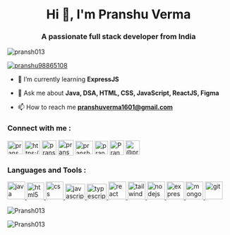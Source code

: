 <h1 align="center">Hi 👋, I'm Pranshu Verma</h1>
<h3 align="center">A passionate full stack developer from India</h3>

<p align="left"> <img src="https://komarev.com/ghpvc/?username=pransh013&label=Profile%20views&color=0e75b6&style=flat" alt="pransh013" /> </p>

<p align="left"> <a href="https://twitter.com/pranshu98865108" target="blank"><img src="https://img.shields.io/twitter/follow/pranshu98865108?logo=twitter&style=for-the-badge" alt="pranshu98865108" /></a> </p>

- 🌱 I’m currently learning **ExpressJS**

- 💬 Ask me about **Java, DSA, HTML, CSS, JavaScript, ReactJS, Figma**

- 📫 How to reach me **pranshuverma1601@gmail.com**

<h3 align="left">Connect with me : </h3>
    <p align="left">
      <a href="https://twitter.com/pranshu98865108" target="_blank"
        ><img
          align="center"
          src="https://www.vectorlogo.zone/logos/twitter/twitter-official.svg"
          alt="pranshu98865108"
          height="30"
          width="35"
      /></a>
      <a
        href="https://www.linkedin.com/in/pranshu-verma-9oo1b/"
        target="_blank"
        ><img
          align="center"
          src="https://www.vectorlogo.zone/logos/linkedin/linkedin-icon.svg"
          alt="https://www.linkedin.com/in/pranshu-verma-9oo1b/"
          height="30"
          width="35"
      /></a>
      <a href="https://instagram.com/pransh.jsx" target="_blank"
        ><img
          align="center"
          src="https://www.vectorlogo.zone/logos/instagram/instagram-icon.svg"
          alt="pransh.jsx"
          height="33"
          width="33"
      /></a>
      <a href="https://www.codechef.com/users/pranshu013" target="_blank"
        ><img
          align="center"
          src="https://s3.amazonaws.com/discourseproduction/original/1X/ba28115bd3d5badf6cce0eb175d5875dadee3b12.png"
          alt="pranshu013"
          height="35"
          width="35"
      /></a>
      <a href="https://www.hackerrank.com/pranshuverma1601" target="_blank"
        ><img
          align="center"
          src="https://th.bing.com/th/id/OIP.pY8O2C_T47berB4eU-qZ5AHaHa?w=180&h=180&c=7&r=0&o=5&dpr=1.3&pid=1.7"
          alt="pranshuverma1601"
          height="30"
          width="40"
      /></a>
      <a href="https://codeforces.com/profile/pransh013" target="_blank"
        ><img
          align="center"
          src="https://th.bing.com/th/id/OIP.wU7wRoHVBzpDVhpXqYSL5wAAAA?w=170&h=180&c=7&r=0&o=5&dpr=1.3&pid=1.7"
          alt="pransh013"
          height="30"
          width="30"
      /></a>
      <a href="https://www.leetcode.com/Pransh13" target="_blank"
        ><img
          align="center"
          src="https://leetcode.com/static/images/LeetCode_logo.png"
          alt="Pransh13"
          height="33"
          width="32"
      /></a>
      <a href="https://www.hackerearth.com/@pranshuverma1601" target="_blank"
        ><img
          align="center"
          src="https://avatars2.githubusercontent.com/u/3033794?s=200&v=4"
          alt="@pranshuverma1601"
          height="32"
          width="32"
      /></a>
    </p>
    <h3 align="left">Languages and Tools : </h3>
    <p align="left">
      <a href="https://www.java.com" target="_blank" rel="noreferrer">
        <img
          src="https://www.vectorlogo.zone/logos/java/java-icon.svg"
          alt="java"
          width="40"
          height="40"
        />
      </a>
      <a href="https://www.w3.org/html/" target="_blank" rel="noreferrer">
        <img
          src="https://www.vectorlogo.zone/logos/w3_html5/w3_html5-icon.svg"
          alt="html5"
          width="39"
          height="38"
        />
      </a>
      <a href="https://www.w3schools.com/Css/" target="_blank" rel="noreferrer">
        <img
          src="https://www.vectorlogo.zone/logos/w3_css/w3_css-official.svg"
          alt="css"
          width="40"
          height="40"
        />
      </a>
      <a
        href="https://developer.mozilla.org/en-US/docs/Web/JavaScript"
        target="_blank"
        rel="noreferrer"
      >
        <img src="https://cdn.freebiesupply.com/logos/thumbs/2x/javascript-logo.png"
          alt="javascript"
          width="45"
          height="35"
        />
      </a>
        <a
        href="https://developer.mozilla.org/en-US/docs/Web/JavaScript"
        target="_blank"
        rel="noreferrer"
      >
        <img src="https://upload.wikimedia.org/wikipedia/commons/4/4c/Typescript_logo_2020.svg"
          alt="typescript"
          width="45"
          height="35"
        />
      </a>
      <a href="https://reactjs.org/" target="_blank" rel="noreferrer">
        <img
          src="https://www.vectorlogo.zone/logos/reactjs/reactjs-icon.svg"
          alt="react"
          width="40"
          height="40"
        />
      </a>
      <a href="https://tailwindcss.com/" target="_blank" rel="noreferrer">
        <img
          src="https://www.vectorlogo.zone/logos/tailwindcss/tailwindcss-icon.svg"
          alt="tailwind"
          width="40"
          height="40"
        />
      </a>
      <a href="https://nodejs.org" target="_blank" rel="noreferrer">
        <img
          src="https://www.vectorlogo.zone/logos/nodejs/nodejs-icon.svg"
          alt="nodejs"
          width="40"
          height="40"
        />
      </a>
      <a href="https://expressjs.com" target="_blank" rel="noreferrer">
        <img
          src="https://www.zillionsoftech.com/img/icon/express.js.png"
          alt="express"
          width="40"
          height="40"
        />
      </a>
      <a href="https://www.mongodb.com/" target="_blank" rel="noreferrer">
        <img
          src="https://www.vectorlogo.zone/logos/mongodb/mongodb-icon.svg"
          alt="mongodb"
          width="40"
          height="40"
        />
      </a>
      <!-- <a href="https://www.mysql.com/" target="_blank" rel="noreferrer">
        <img
          src="https://www.vectorlogo.zone/logos/mysql/mysql-icon.svg"
          alt="mysql"
          width="40"
          height="40"
        />
      </a> -->
      <a href="https://git-scm.com/" target="_blank" rel="noreferrer">
        <img
          src="https://www.vectorlogo.zone/logos/git-scm/git-scm-icon.svg"
          alt="git"
          width="40"
          height="40"
        />
      </a>
    </p>
    <p>
      <img
        align="center"
        src="https://github-readme-stats.vercel.app/api/top-langs?username=Pransh013&show_icons=true&locale=en&layout=compact"
        alt="Pransh013"
      />
    </p>
    <p>
      <img
        align="center"
        src="https://github-readme-streak-stats.herokuapp.com/?user=Pransh013"
        alt="Pransh013"
      />
    </p>
